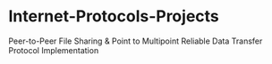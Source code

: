 # Internet-Protocols-Projects
Peer-to-Peer File Sharing &amp; Point to Multipoint Reliable Data Transfer Protocol Implementation
